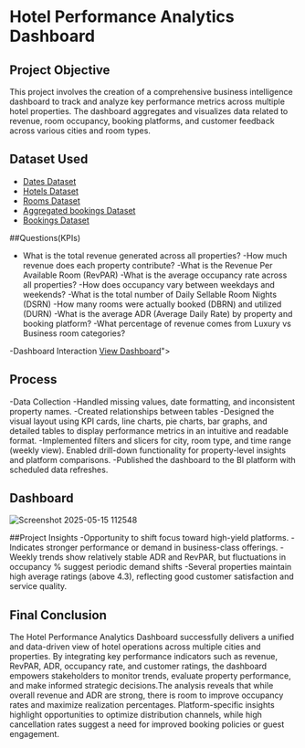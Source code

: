 #  Hotel Performance Analytics Dashboard
## Project Objective
This project involves the creation of a comprehensive business intelligence dashboard to track and analyze key performance metrics across multiple hotel properties. The dashboard aggregates and visualizes data related to revenue, room occupancy, booking platforms, and customer feedback across various cities and room types.
## Dataset Used
- <a href = "https://github.com/shakti-patil/Data-Analysis-Dashboard/blob/main/dim_date.csv">Dates Dataset</a>
- <a href = "https://github.com/shakti-patil/Data-Analysis-Dashboard/blob/main/dim_hotels.csv">Hotels Dataset</a>
- <a href = "https://github.com/shakti-patil/Data-Analysis-Dashboard/blob/main/dim_rooms.csv">Rooms Dataset</a>
- <a href = "https://github.com/shakti-patil/Data-Analysis-Dashboard/blob/main/fact_aggregated_bookings.csv">Aggregated bookings Dataset</a>
- <a href = "https://github.com/shakti-patil/Data-Analysis-Dashboard/blob/main/fact_bookings.csv">Bookings Dataset</a>

##Questions(KPIs)
- What is the total revenue generated across all properties?
-How much revenue does each property contribute?
-What is the Revenue Per Available Room (RevPAR)
-What is the average occupancy rate across all properties?
-How does occupancy vary between weekdays and weekends?
-What is the total number of Daily Sellable Room Nights (DSRN)
-How many rooms were actually booked (DBRN) and utilized (DURN)
-What is the average ADR (Average Daily Rate) by property and booking platform?
-What percentage of revenue comes from Luxury vs Business room categories?

-Dashboard Interaction  <a href = "https://github.com/shakti-patil/Data-Analysis-Dashboard/blob/main/Screenshot%202025-05-15%20112548.png">View Dashboard</a>">

## Process
-Data Collection
-Handled missing values, date formatting, and inconsistent property names.
-Created relationships between tables
-Designed the visual layout using KPI cards, line charts, pie charts, bar graphs, and detailed tables to display performance metrics in an intuitive and readable format.
-Implemented filters and slicers for city, room type, and time range (weekly view). Enabled drill-down functionality for property-level insights and platform comparisons.
-Published the dashboard to the BI platform with scheduled data refreshes.

## Dashboard
![Screenshot 2025-05-15 112548](https://github.com/user-attachments/assets/a03210e1-4c05-4669-976b-c2b5bb9759bb)

##Project Insights
-Opportunity to shift focus toward high-yield platforms.
-Indicates stronger performance or demand in business-class offerings.
-Weekly trends show relatively stable ADR and RevPAR, but fluctuations in occupancy % suggest periodic demand shifts
-Several properties maintain high average ratings (above 4.3), reflecting good customer satisfaction and service quality.

## Final Conclusion
The Hotel Performance Analytics Dashboard successfully delivers a unified and data-driven view of hotel operations across multiple cities and properties. By integrating key performance indicators such as revenue, RevPAR, ADR, occupancy rate, and customer ratings, the dashboard empowers stakeholders to monitor trends, evaluate property performance, and make informed strategic decisions.The analysis reveals that while overall revenue and ADR are strong, there is room to improve occupancy rates and maximize realization percentages. Platform-specific insights highlight opportunities to optimize distribution channels, while high cancellation rates suggest a need for improved booking policies or guest engagement.
